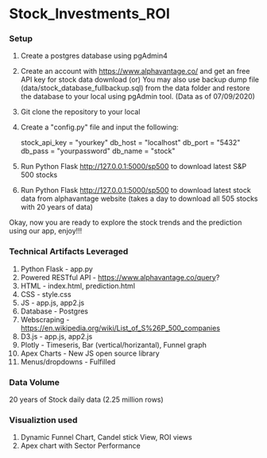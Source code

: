 # Stock_Investments_ROI

### Setup

1) Create a postgres database using pgAdmin4

2) Create an account with https://www.alphavantage.co/ and get an free API key for stock data download 
    (or) 
   You may also use backup dump file (data/stock_database_fullbackup.sql) from the data folder and restore the database to your local using pgAdmin tool. 
   (Data as of 07/09/2020)
    
3) Git clone the repository to your local

4) Create a "config.py" file and input the following:

    stock_api_key = "yourkey"
    db_host = "localhost"
    db_port = "5432"
    db_pass = "yourpassword"
    db_name = "stock"

5) Run Python Flask http://127.0.0.1:5000/sp500 to download latest S&P 500 stocks

6) Run Python Flask http://127.0.0.1:5000/sp500 to download latest stock data from alphavantage website
    (takes a day to download all 505 stocks with 20 years of data)

Okay, now you are ready to explore the stock trends and the prediction using our app, enjoy!!!


### Technical Artifacts Leveraged

1) Python Flask         - app.py
2) Powered RESTful API  - https://www.alphavantage.co/query?
3) HTML                 - index.html, prediction.html
3) CSS                  - style.css
4) JS                   - app.js, app2.js
5) Database             - Postgres
6) Webscraping          - https://en.wikipedia.org/wiki/List_of_S%26P_500_companies
7) D3.js                - app.js, app2.js
8) Plotly               - Timeseris, Bar (vertical/horizantal), Funnel graph
9) Apex Charts          - New JS open source library
10) Menus/dropdowns     - Fulfilled

### Data Volume

20 years of Stock daily data (2.25 million rows)

### Visualiztion used

1) Dynamic Funnel Chart, Candel stick View, ROI views
2) Apex chart with Sector Performance













